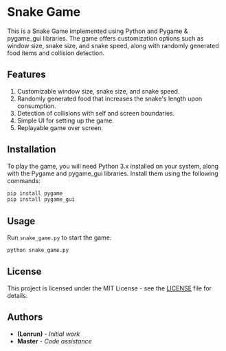 # Snake Game

This is a Snake Game implemented using Python and Pygame & pygame_gui libraries. The game offers customization options such as window size, snake size, and snake speed, along with randomly generated food items and collision detection.

## Features

1. Customizable window size, snake size, and snake speed.
2. Randomly generated food that increases the snake's length upon consumption.
3. Detection of collisions with self and screen boundaries.
4. Simple UI for setting up the game.
5. Replayable game over screen.

## Installation

To play the game, you will need Python 3.x installed on your system, along with the Pygame and pygame_gui libraries. Install them using the following commands:

```bash
pip install pygame
pip install pygame_gui
```

## Usage

Run `snake_game.py` to start the game:

```bash
python snake_game.py
```

## License

This project is licensed under the MIT License - see the [LICENSE](LICENSE) file for details.

## Authors

- **(Lonrun)** - _Initial work_
- **Master** - _Code assistance_
